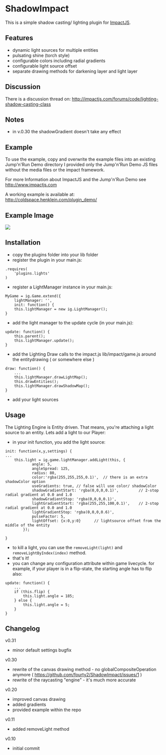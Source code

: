 ShadowImpact
============

This is a simple shadow casting/ lighting plugin for  [ImpactJS](http://www.impactjs.com).

Features
--------

 * dynamic light sources for multiple entities
 * pulsating shine (torch style)
 * configurable colors including radial gradients
 * configurable light source offset
 * separate drawing methods for darkening layer and light layer 

Discussion
----------

There is a discussion thread on: http://impactjs.com/forums/code/lighting-shadow-casting-class

Notes
-----
 * in v.0.30 the shadowGradient doesn't take any effect

Example
-------

To use the example, copy and overwrite the example files into an existing Jump'n'Run Demo directory
I provided only the Jump'n'Run Demo JS files without the media files or the impact framework.

For more Information about ImpactJS and the Jump'n'Run Demo see http://www.impactjs.com

A working example is available at: http://coldspace.henklein.com/plugin_demo/

Example Image
-------------

![](http://coldspace.henklein.com/v020_screenshot.png)

Installation
------------
* copy the plugins folder into your lib folder
* register the plugin in your main.js:

```
.requires(
	'plugins.lights'
)
```

* register a LightManager instance in your main.js:

```
MyGame = ig.Game.extend({
	lightManager: '',
	init: function() {
	this.lightManager = new ig.LightManager();
}
```

* add the light manager to the update cycle (in your main.js):

```
update: function() {
	this.parent();
	this.lightManager.update();
}
```

* add the Lighting Draw calls to the impact.js lib/impact/game.js around the entitydrawing ( or somewhere else )

```
draw: function() {
	...
	this.lightManager.drawLightMap();
	this.drawEntities();
 	this.lightManager.drawShadowMap();
}
```

* add your light sources


Usage
-----

The Lighting Engine is Entity driven. That means, you're attaching a light source to an entity.
Lets add a light to our Player:

* in your init function, you add the light source:

```
init: function(x,y,settings) {
...
	this.light = ig.game.lightManager.addLight(this, {
			angle: 5,	
			angleSpread: 125,	
			radius: 80,			
			color:'rgba(255,255,255,0.1)',	// there is an extra shadowColor option
			useGradients: true,	// false will use color/ shadowColor
			shadowGradientStart: 'rgba(0,0,0,0.1)',			// 2-stop radial gradient at 0.0 and 1.0
			shadowGradientStop: 'rgba(0,0,0,0.1)',
			lightGradientStart: 'rgba(255,255,100,0.1)',	// 2-stop radial gradient at 0.0 and 1.0
			lightGradientStop: 'rgba(0,0,0,0.6)',
			pulseFactor: 5,
			lightOffset: {x:0,y:0}		// lightsource offset from the middle of the entity
		});

}
```
* to kill a light, you can use the ```removeLight(light)``` and ```removeLightByIndex(index)``` method.
* that's it! 
* you can change any configuration attribute within game livecycle.
  for example, if your player is in a flip-state, the starting angle has to flip also:

```
update: function() {
	...
	if (this.flip) {
		this.light.angle = 185;
	} else {
		this.light.angle = 5;
	}
}
```

Changelog
---------

v0.31
* minor default settings bugfix

v0.30
* rewrite of the canvas drawing method - no globalCompositeOperation anymore ( https://github.com/fourty2/ShadowImpact/issues/1 )
* rewrite of the raycasting "engine" - it's much more accurate


v0.20
* improved canvas drawing
* added gradients
* provided example within the repo

v0.11
* added removeLight method

v0.10
* initial commit
